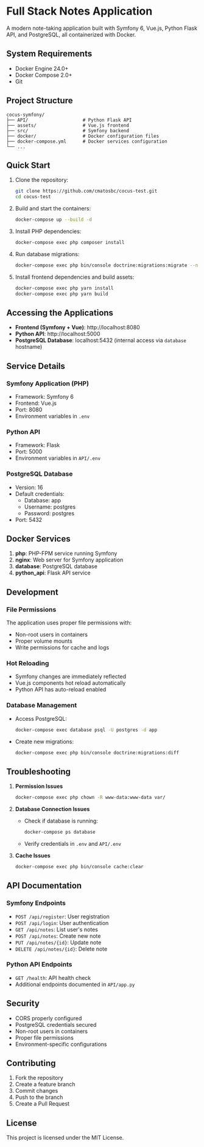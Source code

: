 # Full Stack Notes Application

A modern note-taking application built with Symfony 6, Vue.js, Python Flask API, and PostgreSQL, all containerized with Docker.

## System Requirements

- Docker Engine 24.0+
- Docker Compose 2.0+
- Git

## Project Structure

```
cocus-symfony/
├── API/                    # Python Flask API
├── assets/                 # Vue.js frontend
├── src/                    # Symfony backend
├── docker/                 # Docker configuration files
├── docker-compose.yml      # Docker services configuration
└── ...
```

## Quick Start

1. Clone the repository:
   ```bash
   git clone https://github.com/cmatosbc/cocus-test.git
   cd cocus-test
   ```

2. Build and start the containers:
   ```bash
   docker-compose up --build -d
   ```

3. Install PHP dependencies:
   ```bash
   docker-compose exec php composer install
   ```

4. Run database migrations:
   ```bash
   docker-compose exec php bin/console doctrine:migrations:migrate --no-interaction
   ```

5. Install frontend dependencies and build assets:
   ```bash
   docker-compose exec php yarn install
   docker-compose exec php yarn build
   ```

## Accessing the Applications

- **Frontend (Symfony + Vue)**: http://localhost:8080
- **Python API**: http://localhost:5000
- **PostgreSQL Database**: localhost:5432 (internal access via `database` hostname)

## Service Details

### Symfony Application (PHP)
- Framework: Symfony 6
- Frontend: Vue.js
- Port: 8080
- Environment variables in `.env`

### Python API
- Framework: Flask
- Port: 5000
- Environment variables in `API/.env`

### PostgreSQL Database
- Version: 16
- Default credentials:
  - Database: app
  - Username: postgres
  - Password: postgres
- Port: 5432

## Docker Services

1. **php**: PHP-FPM service running Symfony
2. **nginx**: Web server for Symfony application
3. **database**: PostgreSQL database
4. **python_api**: Flask API service

## Development

### File Permissions
The application uses proper file permissions with:
- Non-root users in containers
- Proper volume mounts
- Write permissions for cache and logs

### Hot Reloading
- Symfony changes are immediately reflected
- Vue.js components hot reload automatically
- Python API has auto-reload enabled

### Database Management
- Access PostgreSQL:
  ```bash
  docker-compose exec database psql -U postgres -d app
  ```
- Create new migrations:
  ```bash
  docker-compose exec php bin/console doctrine:migrations:diff
  ```

## Troubleshooting

1. **Permission Issues**
   ```bash
   docker-compose exec php chown -R www-data:www-data var/
   ```

2. **Database Connection Issues**
   - Check if database is running:
     ```bash
     docker-compose ps database
     ```
   - Verify credentials in `.env` and `API/.env`

3. **Cache Issues**
   ```bash
   docker-compose exec php bin/console cache:clear
   ```

## API Documentation

### Symfony Endpoints
- `POST /api/register`: User registration
- `POST /api/login`: User authentication
- `GET /api/notes`: List user's notes
- `POST /api/notes`: Create new note
- `PUT /api/notes/{id}`: Update note
- `DELETE /api/notes/{id}`: Delete note

### Python API Endpoints
- `GET /health`: API health check
- Additional endpoints documented in `API/app.py`

## Security

- CORS properly configured
- PostgreSQL credentials secured
- Non-root users in containers
- Proper file permissions
- Environment-specific configurations

## Contributing

1. Fork the repository
2. Create a feature branch
3. Commit changes
4. Push to the branch
5. Create a Pull Request

## License

This project is licensed under the MIT License.
